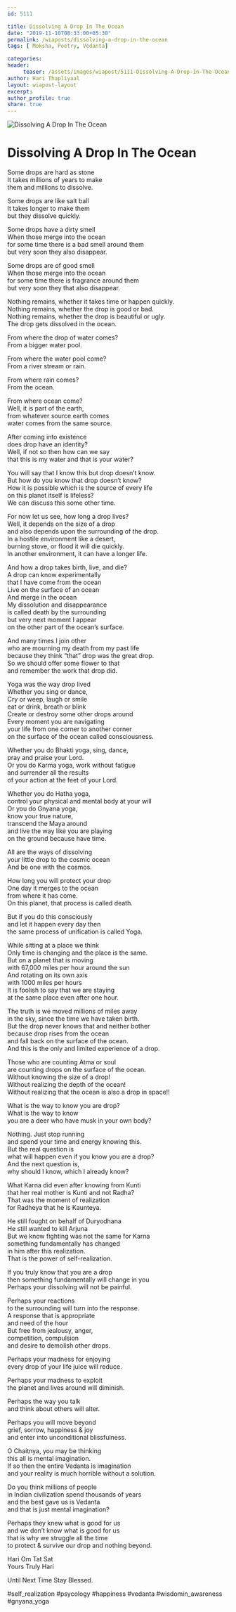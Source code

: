 ```yaml
--- 
id: 5111

title: Dissolving A Drop In The Ocean
date: "2019-11-10T08:33:00+05:30"
permalink: /wiaposts/dissolving-a-drop-in-the-ocean
tags: [ Moksha, Poetry, Vedanta]    

categories: 
header:
     teaser: /assets/images/wiapost/5111-Dissolving-A-Drop-In-The-Ocean.jpg
author: Hari Thapliyaal 
layout: wiapost-layout
excerpt:  
author_profile: true 
share: true 
---
```


![Dissolving A Drop In The Ocean](/assets/images/wiapost/5111-Dissolving-A-Drop-In-The-Ocean.jpg)     
   
# Dissolving A Drop In The Ocean
    
Some drops are hard as stone     
It takes millions of years to make     
them and millions to dissolve.    
    
Some drops are like salt ball     
It takes longer to make them     
but they dissolve quickly.    
    
Some drops have a dirty smell     
When those merge into the ocean     
for some time there is a bad smell around them     
but very soon they also disappear.    
    
Some drops are of good smell     
When those merge into the ocean     
for some time there is fragrance around them     
but very soon they that also disappear.    
    
Nothing remains, whether it takes time or happen quickly.     
Nothing remains, whether the drop is good or bad.     
Nothing remains, whether the drop is beautiful or ugly.     
The drop gets dissolved in the ocean.    
    
From where the drop of water comes?     
From a bigger water pool.    
    
From where the water pool come?     
From a river stream or rain.    
    
From where rain comes?     
From the ocean.    
    
From where ocean come?     
Well, it is part of the earth,     
from whatever source earth comes     
water comes from the same source.    
    
After coming into existence     
does drop have an identity?     
Well, if not so then how can we say     
that this is my water and that is your water?    
    
You will say that I know this but drop doesn’t know.     
But how do you know that drop doesn’t know?     
How it is possible which is the source of every life     
on this planet itself is lifeless?     
We can discuss this some other time.    
    
For now let us see, how long a drop lives?     
Well, it depends on the size of a drop     
and also depends upon the surrounding of the drop.     
In a hostile environment like a desert,     
burning stove, or flood it will die quickly.     
In another environment, it can have a longer life.    
    
And how a drop takes birth, live, and die?     
A drop can know experimentally     
that I have come from the ocean     
Live on the surface of an ocean     
And merge in the ocean     
My dissolution and disappearance     
is called death by the surrounding     
but very next moment I appear     
on the other part of the ocean’s surface.    
    
And many times I join other     
who are mourning my death from my past life     
because they think “that” drop was the great drop.     
So we should offer some flower to that     
and remember the work that drop did.    
    
Yoga was the way drop lived     
Whether you sing or dance,     
Cry or weep, laugh or smile     
eat or drink, breath or blink     
Create or destroy some other drops around     
Every moment you are navigating     
your life from one corner to another corner     
on the surface of the ocean called consciousness.    
    
Whether you do Bhakti yoga, sing, dance,     
pray and praise your Lord.     
Or you do Karma yoga, work without fatigue     
and surrender all the results     
of your action at the feet of your Lord.    
    
Whether you do Hatha yoga,     
control your physical and mental body at your will     
Or you do Gnyana yoga,     
know your true nature,     
transcend the Maya around     
and live the way like you are playing     
on the ground because have time.    
    
All are the ways of dissolving     
your little drop to the cosmic ocean     
And be one with the cosmos.    
    
How long you will protect your drop     
One day it merges to the ocean     
from where it has come.     
On this planet, that process is called death.    
    
But if you do this consciously     
and let it happen every day then     
the same process of unification is called Yoga.    
    
While sitting at a place we think     
Only time is changing and the place is the same.     
But on a planet that is moving     
with 67,000 miles per hour around the sun     
And rotating on its own axis     
with 1000 miles per hours     
It is foolish to say that we are staying     
at the same place even after one hour.    
    
The truth is we moved millions of miles away     
in the sky, since the time we have taken birth.     
But the drop never knows that and neither bother     
because drop rises from the ocean     
and fall back on the surface of the ocean.     
And this is the only and limited experience of a drop.    
    
Those who are counting Atma or soul     
are counting drops on the surface of the ocean.     
Without knowing the size of a drop!     
Without realizing the depth of the ocean!     
Without realizing that the ocean is also a drop in space!!    
    
What is the way to know you are drop?     
What is the way to know     
you are a deer who have musk in your own body?    
    
Nothing. Just stop running     
and spend your time and energy knowing this.     
But the real question is     
what will happen even if you know you are a drop?     
And the next question is,     
why should I know, which I already know?    
    
What Karna did even after knowing from Kunti     
that her real mother is Kunti and not Radha?     
That was the moment of realization     
for Radheya that he is Kaunteya.    
    
He still fought on behalf of Duryodhana     
He still wanted to kill Arjuna     
But we know fighting was not the same for Karna     
something fundamentally has changed     
in him after this realization.     
That is the power of self-realization.    
    
If you truly know that you are a drop     
then something fundamentally will change in you     
Perhaps your dissolving will not be painful.    
    
Perhaps your reactions     
to the surrounding will turn into the response.     
A response that is appropriate     
and need of the hour     
But free from jealousy, anger,     
competition, compulsion     
and desire to demolish other drops.    
    
Perhaps your madness for enjoying     
every drop of your life juice will reduce.    
    
Perhaps your madness to exploit     
the planet and lives around will diminish.    
    
Perhaps the way you talk     
and think about others will alter.    
    
Perhaps you will move beyond     
grief, sorrow, happiness &amp; joy     
and enter into unconditional blissfulness.    
    
O Chaitnya, you may be thinking     
this all is mental imagination.     
If so then the entire Vedanta is imagination     
and your reality is much horrible without a solution.    
    
Do you think millions of people     
in Indian civilization spend thousands of years     
and the best gave us is Vedanta     
and that is just mental imagination?    
    
Perhaps they knew what is good for us     
and we don’t know what is good for us     
that is why we struggle all the time     
to protect &amp; survive our drop and nothing beyond.    
    
Hari Om Tat Sat     
Yours Truly Hari    
    
Until Next Time Stay Blessed.    
    
\#self\_realization #psycology #happiness #vedanta #wisdomin\_awareness #gnyana\_yoga    
